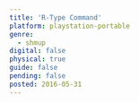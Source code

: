 ```yaml
---
title: 'R-Type Command'
platform: playstation-portable
genre:
  - shmup
digital: false
physical: true
guide: false
pending: false
posted: 2016-05-31
---
```

